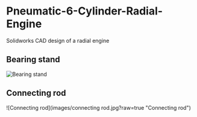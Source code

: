 # Pneumatic-6-Cylinder-Radial-Engine
Solidworks CAD design of a radial engine

## Bearing stand
![Bearing stand](https://user-images.githubusercontent.com/61634184/172731324-c27850ae-cc6a-4cee-9f76-6194f462930c.JPG)

## Connecting rod
![Connecting rod](images/connecting rod.jpg?raw=true "Connecting rod")
